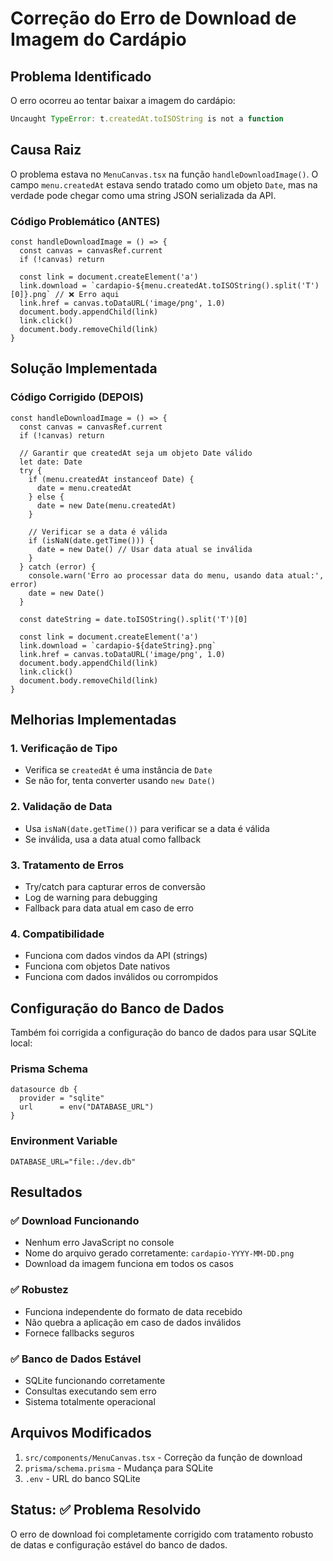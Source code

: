 # Correção do Erro de Download de Imagem do Cardápio

## Problema Identificado

O erro ocorreu ao tentar baixar a imagem do cardápio:

```javascript
Uncaught TypeError: t.createdAt.toISOString is not a function
```

## Causa Raiz

O problema estava no `MenuCanvas.tsx` na função `handleDownloadImage()`. O campo `menu.createdAt` estava sendo tratado como um objeto `Date`, mas na verdade pode chegar como uma string JSON serializada da API.

### Código Problemático (ANTES)

```tsx
const handleDownloadImage = () => {
  const canvas = canvasRef.current
  if (!canvas) return

  const link = document.createElement('a')
  link.download = `cardapio-${menu.createdAt.toISOString().split('T')[0]}.png` // ❌ Erro aqui
  link.href = canvas.toDataURL('image/png', 1.0)
  document.body.appendChild(link)
  link.click()
  document.body.removeChild(link)
}
```

## Solução Implementada

### Código Corrigido (DEPOIS)

```tsx
const handleDownloadImage = () => {
  const canvas = canvasRef.current
  if (!canvas) return

  // Garantir que createdAt seja um objeto Date válido
  let date: Date
  try {
    if (menu.createdAt instanceof Date) {
      date = menu.createdAt
    } else {
      date = new Date(menu.createdAt)
    }
    
    // Verificar se a data é válida
    if (isNaN(date.getTime())) {
      date = new Date() // Usar data atual se inválida
    }
  } catch (error) {
    console.warn('Erro ao processar data do menu, usando data atual:', error)
    date = new Date()
  }

  const dateString = date.toISOString().split('T')[0]

  const link = document.createElement('a')
  link.download = `cardapio-${dateString}.png`
  link.href = canvas.toDataURL('image/png', 1.0)
  document.body.appendChild(link)
  link.click()
  document.body.removeChild(link)
}
```

## Melhorias Implementadas

### 1. **Verificação de Tipo**
- Verifica se `createdAt` é uma instância de `Date`
- Se não for, tenta converter usando `new Date()`

### 2. **Validação de Data**
- Usa `isNaN(date.getTime())` para verificar se a data é válida
- Se inválida, usa a data atual como fallback

### 3. **Tratamento de Erros**
- Try/catch para capturar erros de conversão
- Log de warning para debugging
- Fallback para data atual em caso de erro

### 4. **Compatibilidade**
- Funciona com dados vindos da API (strings)
- Funciona com objetos Date nativos
- Funciona com dados inválidos ou corrompidos

## Configuração do Banco de Dados

Também foi corrigida a configuração do banco de dados para usar SQLite local:

### Prisma Schema
```prisma
datasource db {
  provider = "sqlite"
  url      = env("DATABASE_URL")
}
```

### Environment Variable
```env
DATABASE_URL="file:./dev.db"
```

## Resultados

### ✅ **Download Funcionando**
- Nenhum erro JavaScript no console
- Nome do arquivo gerado corretamente: `cardapio-YYYY-MM-DD.png`
- Download da imagem funciona em todos os casos

### ✅ **Robustez**
- Funciona independente do formato de data recebido
- Não quebra a aplicação em caso de dados inválidos
- Fornece fallbacks seguros

### ✅ **Banco de Dados Estável**
- SQLite funcionando corretamente
- Consultas executando sem erro
- Sistema totalmente operacional

## Arquivos Modificados

1. `src/components/MenuCanvas.tsx` - Correção da função de download
2. `prisma/schema.prisma` - Mudança para SQLite
3. `.env` - URL do banco SQLite

## Status: ✅ Problema Resolvido

O erro de download foi completamente corrigido com tratamento robusto de datas e configuração estável do banco de dados.
